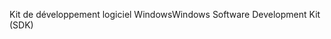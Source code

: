 <span data-ttu-id="c23aa-101">Kit de développement logiciel Windows</span><span class="sxs-lookup"><span data-stu-id="c23aa-101">Windows Software Development Kit (SDK)</span></span>